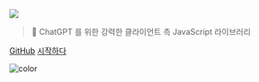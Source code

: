 <!-- _coverpage.md -->

<img class="logo" src="https://raw.githubusercontent.com/kudoai/chatgpt.js/main/media/images/chatgpt.js-logo-dark-mode-padded-7000x777.png">

> 🤖 ChatGPT 를 위한 강력한 클라이언트 측 JavaScript 라이브러리

[GitHub](https://github.com/kudoai/chatgpt.js)
[시작하다](#⚡-라이브러리-가져오기)

<!-- background color -->

![color](black)
